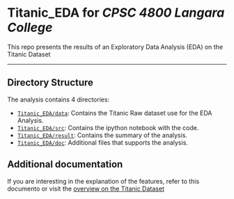 # Titanic_EDA for _CPSC 4800 Langara College_
This repo presents the results of an Exploratory Data Analysis (EDA) on the Titanic Dataset

---

## Directory Structure
The analysis contains 4 directories:
- [`Titanic_EDA/data`](Data): Contains the Titanic Raw dataset use for the EDA Analysis.
- [`Titanic_EDA/src`](src): Contains the ipython notebook with the code. 
- [`Titanic_EDA/result`](result): Contains the summary of the analysis.
- [`Titanic_EDA/doc`](doc): Additional files that supports the analysis.

## Additional documentation
If you are interesting in the explanation of the features, refer to this documento or visit the [overview on the Titanic Dataset](https://data.world/nrippner/titanic-disaster-dataset)



